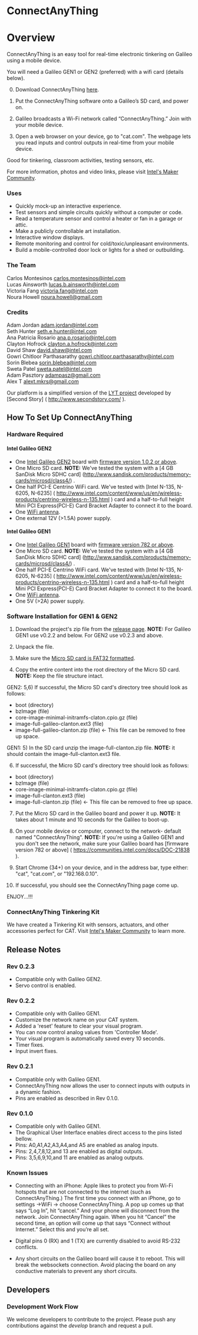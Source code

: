 ConnectAnyThing
============

# Overview

ConnectAnyThing is an easy tool for real-time electronic tinkering on Galileo using a mobile device.

You will need a Galileo GEN1 or GEN2 (preferred) with a wifi card (details below).

0) Download ConnectAnyThing [here](https://github.com/IntelOpenDesign/ConnectAnyThing/releases).

1) Put the ConnectAnyThing software onto a Galileo’s SD card, and power on.

2) Galileo broadcasts a Wi-Fi network called “ConnectAnyThing.” Join with your mobile device.

3) Open a web browser on your device, go to "cat.com". The webpage lets you read inputs and control outputs in real-time from your mobile device.

Good for tinkering, classroom activities, testing sensors, etc.

For more information, photos and video links, please visit [Intel's Maker Community]( https://communities.intel.com/thread/48358 ).

### Uses

* Quickly mock-up an interactive experience.
* Test sensors and simple circuits quickly without a computer or code.
* Read a temperature sensor and control a heater or fan in a garage or attic.
* Make a publicly controllable art installation.
* Interactive window displays.
* Remote monitoring and control for cold/toxic/unpleasant environments.
* Build a mobile-controlled door lock or lights for a shed or outbuilding.

### The Team

Carlos Montesinos <carlos.montesinos@intel.com><br />
Lucas Ainsworth <lucas.b.ainsworth@intel.com><br />
Victoria Fang <victoria.fang@intel.com><br />
Noura Howell <noura.howell@gmail.com><br />

### Credits

Adam Jordan <adam.jordan@intel.com><br />
Seth Hunter <seth.e.hunter@intel.com><br />
Ana Patricia Rosario <ana.p.rosario@intel.com><br />
Clayton Hofrock <clayton.a.hofrock@intel.com><br />
David Shaw <david.shaw@intel.com><br />
Gowri Chitloor Parthasarathy <gowri.chitloor.parthasarathy@intel.com><br />
Sorin Blebea <sorin.blebea@intel.com><br />
Sweta Patel <sweta.patel@intel.com><br />
Adam Pasztory <adampasz@gmail.com><br />
Alex T <alext.mkrs@gmail.com><br />

Our platform is a simplified version of the [LYT project]( https://github.com/secondstory/LYT ) developed by [Second Story] ( http://www.secondstory.com/ ).

## How To Set Up ConnectAnyThing

### Hardware Required

#### Intel Galileo GEN2

* One [Intel Galileo GEN2](http://www.intel.com/content/www/us/en/do-it-yourself/galileo-maker-quark-board.html) board with [firmware version 1.0.2 or above]( https://communities.intel.com/docs/DOC-21838 ).
* One Micro SD card. **NOTE:** We've tested the system with a [4 GB SanDisk Micro SDHC card] (http://www.sandisk.com/products/memory-cards/microsd/class4/) .
* One half PCI-E Centrino WiFi card. We've tested with [Intel N-135, N-6205, N-6235] ( http://www.intel.com/content/www/us/en/wireless-products/centrino-wireless-n-135.html ) card and a half-to-full height Mini PCI Express(PCI-E) Card Bracket Adapter to connect it to the board.
* One [WiFi antenna](http://www.amazon.com/Laptop-Wireless-PCI-E-Internal-Antenna/dp/B004ZHT2JE/ref=sr_1_7?s=electronics&ie=UTF8&qid=1389662898&sr=1-7&keywords=wireless+antenna+for+mini+pcie+wifi+card).
* One external 12V (>1.5A) power supply.

#### Intel Galileo GEN1

* One [Intel Galileo GEN1](http://www.intel.com/content/www/us/en/do-it-yourself/galileo-maker-quark-board.html) board with [firmware version 782 or above]( https://communities.intel.com/docs/DOC-21838 ).
* One Micro SD card. **NOTE:** We've tested the system with a [4 GB SanDisk Micro SDHC card] (http://www.sandisk.com/products/memory-cards/microsd/class4/) .
* One half PCI-E Centrino WiFi card. We've tested with [Intel N-135, N-6205, N-6235] ( http://www.intel.com/content/www/us/en/wireless-products/centrino-wireless-n-135.html ) card and a half-to-full height Mini PCI Express(PCI-E) Card Bracket Adapter to connect it to the board.
* One [WiFi antenna](http://www.amazon.com/Laptop-Wireless-PCI-E-Internal-Antenna/dp/B004ZHT2JE/ref=sr_1_7?s=electronics&ie=UTF8&qid=1389662898&sr=1-7&keywords=wireless+antenna+for+mini+pcie+wifi+card).
* One  5V (>2A) power supply.


### Software Installation for GEN1 & GEN2

1) Download the project's zip file from the [release page](https://github.com/IntelOpenDesign/ConnectAnyThing/releases). **NOTE:** For Galileo GEN1 use v0.2.2 and below. For GEN2 use v0.2.3 and above.

2) Unpack the file.

3) Make sure the [Micro SD card is FAT32 formatted]( http://www.wikihow.com/Format-an-SD-Card ).

4) Copy the entire content into the root directory of the Micro SD card. **NOTE:** Keep the file structure intact.

GEN2:
5,6) If successful, the Micro SD card's directory tree should look as follows:
* boot (directory)
* bzImage (file)
* core-image-minimal-initramfs-claton.cpio.gz (file)
* image-full-galileo-clanton.ext3 (file)
* image-full-galileo-clanton.zip (file) <- This file can be removed to free up space.

GEN1:
5) In the SD card unzip the image-full-clanton.zip file. **NOTE:** it should contain the image-full-clanton.ext3 file.

6) If successful, the Micro SD card's directory tree should look as follows:
* boot (directory)
* bzImage (file)
* core-image-minimal-initramfs-claton.cpio.gz (file)
* image-full-clanton.ext3 (file)
* image-full-clanton.zip (file) <- This file can be removed to free up space.

7) Put the Micro SD card in the Galileo board and power it up. **NOTE:** It takes about 1 minute and 10 seconds for the Galileo to boot-up.

8) On your mobile device or computer, connect to the network- default named "ConnectAnyThing". **NOTE:** If you're using a Galileo GEN1 and you don't see the network, make sure your Galileo board has [firmware version 782 or above] ( https://communities.intel.com/docs/DOC-21838 ).

9) Start Chrome (34+) on your device, and in the address bar, type either: "cat", "cat.com", or "192.168.0.10".

10) If successful, you should see the ConnectAnyThing page come up.

ENJOY...!!!

### ConnectAnyThing Tinkering Kit
We have created a Tinkering Kit with sensors, actuators, and other accessories perfect for CAT. Visit [Intel's Maker Community]( https://communities.intel.com/message/238121#238121 ) to learn more.

## Release Notes

### Rev 0.2.3
* Compatible only with Galileo GEN2.
* Servo control is enabled.

### Rev 0.2.2
* Compatible only with Galileo GEN1.
* Customize the network name on your CAT system.
* Added a 'reset' feature to clear your visual program.
* You can now control analog values from 'Controller Mode'.
* Your visual program is automatically saved every 10 seconds.
* Timer fixes.
* Input invert fixes.

### Rev 0.2.1
* Compatible only with Galileo GEN1.
* ConnectAnyThing now allows the user to connect inputs with outputs in a dynamic fashion.
* Pins are enabled as described in Rev 0.1.0.

### Rev 0.1.0
* Compatible only with Galileo GEN1.
* The Graphical User Interface enables direct access to the pins listed bellow.
* Pins: A0,A1,A2,A3,A4,and A5 are enabled as analog inputs.
* Pins: 2,4,7,8,12,and 13 are enabled as digital outputs.
* Pins: 3,5,6,9,10,and 11 are enabled as analog outputs.

### Known Issues
* Connecting with an iPhone: Apple likes to protect you from Wi-Fi hotspots that are not connected to the internet (such as ConnectAnyThing.)  The first time you connect with an iPhone, go to settings ->WiFi -> choose ConnectAnyThing.  A pop up comes up that says “Log In”, hit “cancel.”  And your phone will disconnect from the network.  Join ConnectAnyThing again.  When you hit “Cancel” the second time, an option will come up that says “Connect without Internet.” Select this and you’re all set.

* Digital pins 0 (RX) and 1 (TX) are currently disabled to avoid RS-232 conflicts.

* Any short circuits on the Galileo board will cause it to reboot. This will break the websockets connection. Avoid placing the board on any conductive materials to prevent any short circuits.

## Developers

### Development Work Flow
We welcome developers to contribute to the project. Please push any contributions against the *develop* branch and request a pull.
